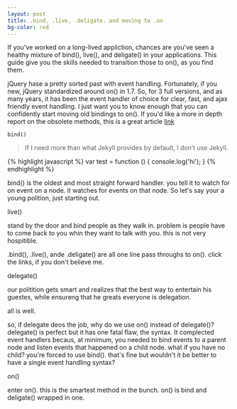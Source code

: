 ```yaml
---
layout: post
title: .bind, .live, .deligate. and moving to .on
bg-color: red
---
```


If you've worked on a long-lived appliction, chances are you've seen a healthy mixture of bind(), live(), and deligate() in your applications.  This guide give you the skills needed to transition those to on(), as you find them.

jQuery hase a pretty sorted past with event handling.  Fortunately, if you new, jQuery standardized around on() in 1.7.  So, for 3 full versions, and as many years, it has been the event handler of choice for clear, fast, and ajax friendly event handling.  I just want you to know enough that you can confidently start moving old bindings to on().  If you'd like a more in depth report on the obsolete methods, this is a great article [link](http://www.elijahmanor.com/differences-between-jquery-bind-vs-live-vs-delegate-vs-on/)

`bind()`

> If I need more than what Jekyll provides by default, I don’t use Jekyll.

{% highlight javascript %}
var test = function () {
  console.log('hi');
}
{% endhighlight %}

bind() is the oldest and most straight forward handler.  you tell it to watch for on event on a node.  it watches for events on that node.  So let's say your a young polition, just starting out.

live()

stand by the door and bind people as they walk in.  problem is people have to come back to you whin they want to talk with you. this is not very hospitible.

.bind(), .live(), ande .deligate() are all one line pass throughs to on().  click the links, if you don't believe me.

delegate()

our politition gets smart and realizes that the best way to entertain his guestes, while ensureng that he greats everyone is delegation.

all is well.

so, if delegate deos the job, why do we use on() instead of delegate()? delegate() is perfect but it has one fatal flaw, the syntax.  It complected event handlers becaus, at minimum, you needed to bind events to a parent node and listen events that happened on a child node.  what if you have no child?  you're forced to use bind().  that's fine but wouldn't it be better to have a single event handling syntax?

on()

enter on().  this is the smartest method in the bunch.  on() is bind and deligate() wrapped in one.
